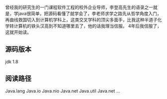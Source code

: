 曾经我的研究生的一门课程软件工程的校外企业导师，李登高先生的语录之一就是，学java很简单，把源码看懂了就学会了，李老师求学之路先从哲学角度入门，再曲线救国切入到计算机学科上，这类交叉学科的顶尖多面手，比我这种半道子化学转计算机的铁头汉高到不知道哪里去了，他的话我理当信服。
4年后我信服了，这就开始读。
## 源码版本
jdk 1.8
## 阅读路径
Java.lang
Java.io
Java.nio
Java.net
Java.util
Java.net
...


